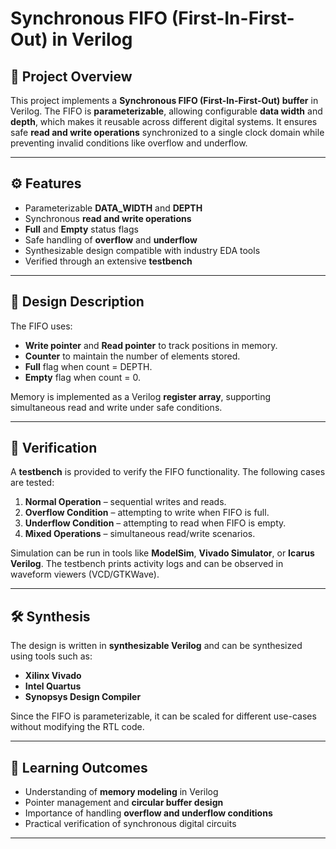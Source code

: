 # Synchronous FIFO (First-In-First-Out) in Verilog

## 📌 Project Overview

This project implements a **Synchronous FIFO (First-In-First-Out) buffer** in Verilog. The FIFO is **parameterizable**, allowing configurable **data width** and **depth**, which makes it reusable across different digital systems. It ensures safe **read and write operations** synchronized to a single clock domain while preventing invalid conditions like overflow and underflow.

---

## ⚙️ Features

* Parameterizable **DATA_WIDTH** and **DEPTH**
* Synchronous **read and write operations**
* **Full** and **Empty** status flags
* Safe handling of **overflow** and **underflow**
* Synthesizable design compatible with industry EDA tools
* Verified through an extensive **testbench**

---


## 🧩 Design Description

The FIFO uses:

* **Write pointer** and **Read pointer** to track positions in memory.
* **Counter** to maintain the number of elements stored.
* **Full** flag when count = DEPTH.
* **Empty** flag when count = 0.

Memory is implemented as a Verilog **register array**, supporting simultaneous read and write under safe conditions.

---

## 🧪 Verification

A **testbench** is provided to verify the FIFO functionality. The following cases are tested:

1. **Normal Operation** – sequential writes and reads.
2. **Overflow Condition** – attempting to write when FIFO is full.
3. **Underflow Condition** – attempting to read when FIFO is empty.
4. **Mixed Operations** – simultaneous read/write scenarios.

Simulation can be run in tools like **ModelSim**, **Vivado Simulator**, or **Icarus Verilog**. The testbench prints activity logs and can be observed in waveform viewers (VCD/GTKWave).

---

## 🛠️ Synthesis

The design is written in **synthesizable Verilog** and can be synthesized using tools such as:

* **Xilinx Vivado**
* **Intel Quartus**
* **Synopsys Design Compiler**

Since the FIFO is parameterizable, it can be scaled for different use-cases without modifying the RTL code.

---


## 📖 Learning Outcomes

* Understanding of **memory modeling** in Verilog
* Pointer management and **circular buffer design**
* Importance of handling **overflow and underflow conditions**
* Practical verification of synchronous digital circuits

---


